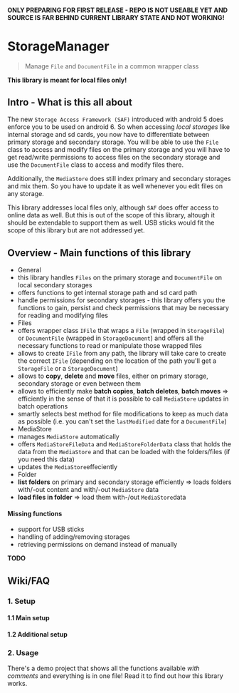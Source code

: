 #### ONLY PREPARING FOR FIRST RELEASE - REPO IS NOT USEABLE YET AND SOURCE IS FAR BEHIND CURRENT LIBRARY STATE AND NOT WORKING!

# StorageManager
> Manage `File` and `DocumentFile` in a common wrapper class

**This library is meant for local files only!** 

## Intro - What is this all about

The new `Storage Access Framework (SAF)` introduced with android 5 does enforce you to be used on android 6. So when accessing *local storages* like internal storage and sd cards, you now have to differentiate between primary storage and secondary storage. You will be able to use the `File` class to access and modify files on the primary storage and you will have to get read/write permissions to access files on the secondary storage and use the `DocumentFile` class to access and modify files there.

Additionally, the `MediaStore` does still index primary and secondary storages and mix them. So you have to update it as well whenever you edit files on any storage.

This library addresses local files only, although `SAF` does offer access to online data as well. But this is out of the scope of this library, altough it should be extendable to support them as well. USB sticks would fit the scope of this library but are not addressed yet.

## Overview - Main functions of this library

* General
 * this library handles `Files` on the primary storage and `DocumentFile` on local secondary storages
 * offers functions to get internal storage path and sd card path
 * handle permissions for secondary storages - this library offers you the functions to gain, persist and check permissions that may be necessary for reading and modifying files
* Files
 * offers wrapper class `IFile` that wraps a `File` (wrapped in `StorageFile`) or `DocumentFile` (wrapped in `StorageDocument`) and offers all the necessary functions to read or manipulate those wrapped files
 * allows to create `IFile` from any path, the library will take care to create the correct `IFile` (depending on the location of the path you'll get a `StorageFile` or a `StorageDocument`)
 * allows to **copy**, **delete** and **move**  files, either on primary storage, secondary storage or even between them
 * allows to efficiently make **batch copies**, **batch deletes**, **batch moves** => efficiently in the sense of that it is possible to call `MediaStore` updates in batch operations
 * smartly selects best method for file modifications to keep as much data as possible (i.e. you can't set the `lastModified` date for a `DocumentFile`)
* MediaStore
 * manages `MediaStore` automatically
 * offers `MediaStoreFileData` and `MediaStoreFolderData` class that holds the data from the `MediaStore` and that can be loaded with the folders/files (if you need this data)
 * updates the `MediaStore`effeciently
* Folder
 * **list folders** on primary and secondary storage efficiently => loads folders with/-out content and with/-out `MediaStore` data 
 * **load files in folder** => load them with-/out `MediaStore`data

#### Missing functions

* support for USB sticks
* handling of adding/removing storages
* retrieving permissions on demand instead of manually

**TODO**

## Wiki/FAQ

### 1. Setup

#### 1.1 Main setup

#### 1.2 Additional setup

### 2. Usage

There's a demo project that shows all the functions available *with comments* and everything is in one file! Read it to find out how this library works.
